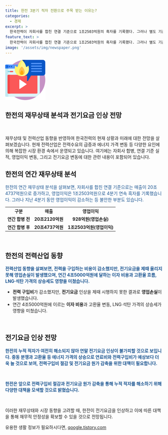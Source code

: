 ```yaml
---
title: 한전 3분기 적자 전환으로 주목 받는 이유는?
categories:
  - 경제
excerpt: >
  한국전력이 자회사를 합친 연결 기준으로 1조2503억원의 흑자를 기록했다. 그러나 별도 기준으로는 영업손실이 발생하며 누적 적자 문제도 여전히 존재한다. 전력구입비와 연료비 증가로 전기요금 인상이 불가피한 상황이며, 고환율 등의 요인으로 영업이익이 줄어들고 있는 것도 불안 요인으로 지적된다. 한전은 이에 대응하기 위해 전력구입비 절감과 전기요금 원가 감축을 통한 누적 적자 해소를 위해 노력할 것이라 밝혔다.
feature_text: >
  한국전력이 자회사를 합친 연결 기준으로 1조2503억원의 흑자를 기록했다. 그러나 별도 기준으로는 영업손실이 발생하며 누적 적자 문제도 여전히 존재한다. 전력구입비와 연료비 증가로 전기요금 인상이 불가피한 상황이며, 고환율 등의 요인으로 영업이익이 줄어들고 있는 것도 불안 요인으로 지적된다. 한전은 이에 대응하기 위해 전력구입비 절감과 전기요금 원가 감축을 통한 누적 적자 해소를 위해 노력할 것이라 밝혔다.
image: '/assets/img/newspaper.png'
---
```


<p><img src="/assets/img/news.png" alt="rentncar 속보" /></p>

<h2>한전의 재무상태 분석과 전기요금 인상 전망</h2>

<p data-ke-size="size16">&nbsp;</p>

<p>재무상태 및 전력산업 동향을 반영하여 한국전력의 현재 상황과 미래에 대한 전망을 살펴보겠습니다. 현재 전력산업은 전력수요의 급증과 에너지 가격 변동 등 다양한 요인에 의해 복잡한 시장 환경 속에서 운영되고 있습니다. 여기에는 자회사 합병, 연결 기준 실적, 영업이익 변동, 그리고 전기요금 변동에 대한 관련 내용이 포함되어 있습니다.</p></p>

<h2>한전의 연간 재무상태 분석</h2>

<p><span style="color: #1a5490;">한전의 연간 재무상태 분석을 살펴보면, 자회사를 합친 연결 기준으로는 매출이 20조4737억원으로 증가하고, 영업이익은 1조2503억원으로 4분기 연속 흑자를 기록했습니다. 그러나 지난 4분기 동안 영업이익이 감소하는 등 불안한 부분도 있습니다.</span></p>

<table>
    <tbody>
        <tr>
            <td style="text-align: center; height: 17px;"><b>구분</b></td>
            <td style="text-align: center; height: 17px;"><b>매출</b></td>
            <td style="text-align: center; height: 17px;"><b>영업이익</b></td>
        </tr>
        <tr>
            <td style="text-align: center; height: 17px;"><b>연간 합병 전</b></td>
            <td style="text-align: center; height: 17px;"><b>20조2120억원</b></td>
            <td style="text-align: center; height: 17px;"><b>928억원(영업손실)</b></td>
        </tr>
        <tr>
            <td style="text-align: center; height: 17px;"><b>연간 합병 후</b></td>
            <td style="text-align: center; height: 17px;"><b>20조4737억원</b></td>
            <td style="text-align: center; height: 17px;"><b>1조2503억원(영업이익)</b></td>
        </tr>
    </tbody>
</table>

<p data-ke-size="size16">&nbsp;</p>

<h2>한전의 전력산업 동향</h2>

<p><b><span style="color: #1a5490;">전력산업 동향을 살펴보면, 전력을 구입하는 비용이 감소했지만, 전기요금을 제때 올리지 못해 영업손실이 발생했으며, 연간 4조5000억원에 달하는 이자 비용과 고환율 흐름, LNG∙석탄 가격의 상승세도 영향을 미쳤습니다.</span></b></p>

<ul>
    <li><b>전력 구입비</b>가 감소했지만, <b>전기요금</b> 인상을 제때 시행하지 못한 결과로 <b>영업손실</b>이 발생했습니다.</li>
    <li>연간 4조5000억원에 이르는 <b>이자 비용</b>과 고환율 변동, LNG∙석탄 가격의 상승세가 영향을 미쳤습니다.</li>
</ul>

<p data-ke-size="size16">&nbsp;</p>

<h2>전기요금 인상 전망</h2>

<p><b><span style="color: #1a5490;">한전의 누적 적자가 여전히 해소되지 않아 연말 전기요금 인상이 불가피할 것으로 보입니다. 중동 분쟁과 고환율 등 에너지 가격의 상승으로 연료비와 전력구입비가 예상보다 더욱 늘 것으로 보여, 전력구입비 절감 및 전기요금 원가 감축을 위한 대책이 필요합니다.</span></b></p>

<p data-ke-size="size16">&nbsp;</p>

<p><b><span style="color: #1a5490;">한전은 앞으로 전력구입비 절감과 전기요금 원가 감축을 통해 누적 적자를 해소하기 위해 다양한 대책을 모색할 것으로 밝혔습니다.</span></b></p>

<p data-ke-size="size16">&nbsp;</p>

<p>이러한 재무상태와 시장 동향을 고려할 때, 한전이 전기요금을 인상하고 이에 따른 대책을 통해 재무적 안정성을 확보할 수 있을 것으로 전망됩니다.</p>
유용한 생활 정보가 필요하시다면, <a href="https://qoogle.tistory.com" rel="dofollow">qoogle.tistory.com</a>


